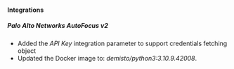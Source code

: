 
#### Integrations
##### Palo Alto Networks AutoFocus v2
- Added the *API Key* integration parameter to support credentials fetching object
- Updated the Docker image to: *demisto/python3:3.10.9.42008*.

